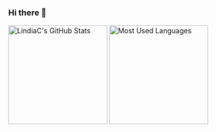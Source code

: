 ### Hi there 👋

<!--
**LindiaC/LindiaC** is a ✨ _special_ ✨ repository because its `README.md` (this file) appears on your GitHub profile.

Here are some ideas to get you started:

- 🔭 I’m currently working on ...
- 🌱 I’m currently learning ...
- 👯 I’m looking to collaborate on ...
- 🤔 I’m looking for help with ...
- 💬 Ask me about ...
- 📫 How to reach me: ...
- 😄 Pronouns: ...
- ⚡ Fun fact: ...
-->

<img height="200px" src="https://github-readme-stats.vercel.app/api?username=LindiaC&show_icons=true&theme=jolly&count_private=true" alt="LindiaC's GitHub Stats">   <img height="200px" src="https://github-readme-stats.vercel.app/api/top-langs/?username=LindiaC&theme=jolly&count_private=true)](https://github.com/anuraghazra/github-readme-stats" alt="Most Used Languages">

